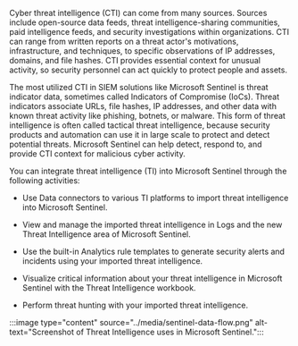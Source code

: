 Cyber threat intelligence (CTI) can come from many sources. Sources include open-source data feeds, threat intelligence-sharing communities, paid intelligence feeds, and security investigations within organizations. CTI can range from written reports on a threat actor's motivations, infrastructure, and techniques, to specific observations of IP addresses, domains, and file hashes. CTI provides essential context for unusual activity, so security personnel can act quickly to protect people and assets.

The most utilized CTI in SIEM solutions like Microsoft Sentinel is threat indicator data, sometimes called Indicators of Compromise (IoCs). Threat indicators associate URLs, file hashes, IP addresses, and other data with known threat activity like phishing, botnets, or malware. This form of threat intelligence is often called tactical threat intelligence, because security products and automation can use it in large scale to protect and detect potential threats. Microsoft Sentinel can help detect, respond to, and provide CTI context for malicious cyber activity.

You can integrate threat intelligence (TI) into Microsoft Sentinel through the following activities:

- Use Data connectors to various TI platforms to import threat intelligence into Microsoft Sentinel.

- View and manage the imported threat intelligence in Logs and the new Threat Intelligence area of Microsoft Sentinel.

- Use the built-in Analytics rule templates to generate security alerts and incidents using your imported threat intelligence.

- Visualize critical information about your threat intelligence in Microsoft Sentinel with the Threat Intelligence workbook.

- Perform threat hunting with your imported threat intelligence.

:::image type="content" source="../media/sentinel-data-flow.png" alt-text="Screenshot of Threat Intelligence uses in Microsoft Sentinel.":::
